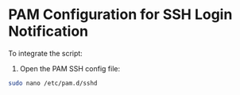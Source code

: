 # PAM Configuration for SSH Login Notification

To integrate the script:

1. Open the PAM SSH config file:

```bash
sudo nano /etc/pam.d/sshd